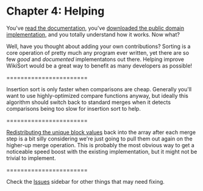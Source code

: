 Chapter 4: Helping
=======================

You've <a href="https://github.com/BonzaiThePenguin/WikiSort/blob/master/Chapter%201:%20Tools.md">read the documentation</a>, you've <a href="https://github.com/BonzaiThePenguin/WikiSort/blob/master/WikiSort.c">downloaded the public domain implementation</a>, and you totally understand how it works. Now what?

Well, have you thought about adding your own contributions? Sorting is a core operation of pretty much any program ever written, yet there are so few <i>good</i> and <i>documented</i> implementatons out there. Helping improve WikiSort would be a great way to benefit as many developers as possible!

=======================

Insertion sort is only faster when comparisons are cheap. Generally you'll want to use highly-optimized compare functions anyway, but ideally this algorithm should switch back to standard merges when it detects comparisons being too slow for insertion sort to help.

=======================

<a href="https://github.com/BonzaiThePenguin/WikiSort/blob/master/Chapter%203:%20In-Place.md">Redistributing the unique block values</a> back into the array after each merge step is a bit silly considering we're just going to pull them out again on the higher-up merge operation. This is probably the most obvious way to get a noticeable speed boost with the existing implementation, but it might not be trivial to implement.

=======================

Check the <a href="https://github.com/BonzaiThePenguin/WikiSort/issues">Issues</a> sidebar for other things that may need fixing.
